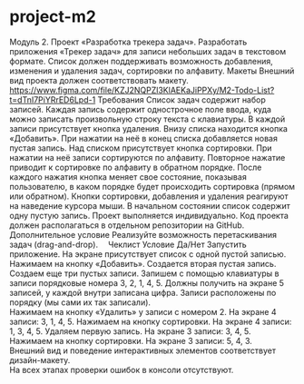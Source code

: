 # project-m2

Модуль 2. Проект «Разработка трекера задач».
Разработать приложения «Трекер задач» для записи небольших задач в текстовом формате. Список должен поддерживать возможность добавления, изменения и удаления задач, сортировки по алфавиту.
Макеты
Внешний вид проекта должен соответствовать макету.
https://www.figma.com/file/KZJ2NQPZl3KlAEKaJiPPXy/M2-Todo-List?t=dTnI7PiYRrED6Lpd-1
Требования
Список задач содержит набор записей. 
Каждая запись содержит однострочное поле ввода, куда можно записать произвольную строку текста с клавиатуры. 
В каждой записи присутствует кнопка удаления.
Внизу списка находится кнопка «Добавить». При нажатии на неё в конец списка добавляется новая пустая запись.
Над списком присутствует кнопка сортировки. При нажатии на неё записи сортируются по алфавиту. Повторное нажатие приводит к сортировке по алфавиту в обратном порядке. После каждого нажатия кнопка меняет свое состояние, показывая пользователю, в каком порядке будет происходить сортировка (прямом или обратном).
Кнопки сортировки, добавления и удаления реагируют на наведение курсора мыши.
В начальном состоянии список содержит одну пустую запись.
Проект выполняется индивидуально. Код проекта должен располагаться в отдельном репозитории на GitHub.
Дополнительное условие
Реализуйте возможность перетаскивания задач (drag-and-drop). 
Чеклист
Условие	Да/Нет
Запустить приложение. На экране присутствует список с одной пустой записью.	
Нажимаем на кнопку «Добавить». Создается вторая пустая запись.	
Создаем еще три пустых записи. Запишем с помощью клавиатуры в записи порядковые номера 3, 2, 1, 4, 5.
Должны получить на экране 5 записей, у каждой внутри записана цифра. Записи расположены по порядку (мы сами их так записали).	
Нажимаем на кнопку «Удалить» у записи с номером 2.
На экране 4 записи: 3, 1, 4, 5.	
Нажимаем на кнопку сортировки.
На экране 4 записи: 1, 3, 4, 5.	
Удаляем первую запись.
На экране 3 записи: 3, 4, 5.	
Нажимаем на кнопку сортировки.
На экране 3 записи: 5, 4, 3.	
Внешний вид и поведение интерактивных элементов соответствует дизайн-макету.	
На всех этапах проверки ошибок в консоли отсутствуют.	

